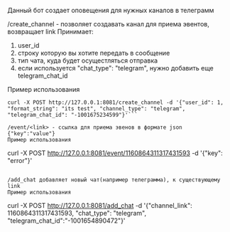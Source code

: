 Данный бот создает оповещения для нужных каналов в телеграмм 

/create_channel - позволяет создавать канал для приема эвентов, возвращает link 
Принимает:
1. user_id
2. строку которую вы хотите передать в сообщение
3. тип чата, куда будет осущестляться отправка
4. если используется "chat_type": "telegram", нужно добавить еще telegram_chat_id

Пример использования
```
curl -X POST http://127.0.0.1:8081/create_channel -d '{"user_id": 1, "format_string": "its test", "channel_type": "telegram", "telegram_chat_id": "-1001675234599"}'```

/event/<link> - ссылка для приема эвенов в формате json {"key":"value"}
Пример использования
```
curl -X POST http://127.0.0.1:8081/event/1160864311317431593   -d '{"key": "error"}'
```

/add_chat добавляет новый чат(например телеграмма), к существующему link
Пример использования
```
curl -X POST http://127.0.0.1:8081/add_chat -d '{"channel_link": 1160864311317431593, "chat_type": "telegram", "telegram_chat_id":"-1001654890472"}'
```



